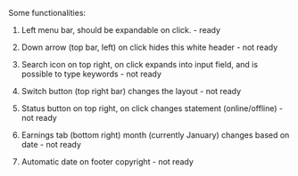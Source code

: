 Some functionalities:
1. Left menu bar, should be expandable on click. - ready

2. Down arrow (top bar, left) on click hides this white header - not ready

3. Search icon on top right, on click expands into input field, and is possible to type keywords - not ready

4. Switch button (top right bar) changes the layout - not ready

5. Status button on top right, on click changes statement (online/offline) - not ready

6. Earnings tab (bottom right) month (currently January) changes based on date - not ready

7. Automatic date on footer copyright - not ready